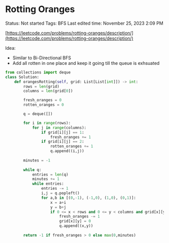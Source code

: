 # Rotting Oranges

Status: Not started
Tags: BFS
Last edited time: November 25, 2023 2:09 PM

[https://leetcode.com/problems/rotting-oranges/description/](https://leetcode.com/problems/rotting-oranges/description/)

Idea:

- Similar to Bi-Directional BFS
- Add all rotten in one place and keep it going till the queue is exhsuated

```python
from collections import deque
class Solution:
    def orangesRotting(self, grid: List[List[int]]) -> int:
        rows = len(grid)
        columns = len(grid[0])

        fresh_oranges = 0
        rotten_oranges = 0

        q = deque([])

        for i in range(rows):
            for j in range(columns):
                if grid[i][j] == 1:
                    fresh_oranges += 1
                if grid[i][j] == 2:
                    rotten_oranges += 1
                    q.append((i,j))
        
        minutes = -1
        
        while q:
            entries = len(q)
            minutes += 1
            while entries:
                entries -= 1
                i,j = q.popleft()
                for a,b in [(0,-1), (-1,0), (1,0), (0,1)]:
                    x = a+i
                    y = b+j
                    if 0 <= x < rows and 0 <= y < columns and grid[x][y] == 1:
                        fresh_oranges -= 1
                        grid[x][y] = 0
                        q.append((x,y))
        
        return -1 if fresh_oranges > 0 else max(0,minutes)
```